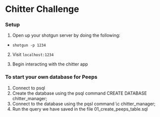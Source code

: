 # Chitter Challenge

### Setup

1. Open up your shotgun server by doing the following: 
* `shotgun -p 1234`

2. Visit `localhost:1234`

3. Begin interacting with the chitter app

### To start your own database for Peeps

1. Connect to psql
2. Create the database using the psql command CREATE DATABASE chitter_manager;
3. Connect to the database using the pqsl command \c chitter_manager;
4. Run the query we have saved in the file 01_create_peeps_table.sql